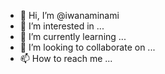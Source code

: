 - 👋 Hi, I’m @iwanaminami
- 👀 I’m interested in ...
- 🌱 I’m currently learning ...
- 💞️ I’m looking to collaborate on ...
- 📫 How to reach me ...
